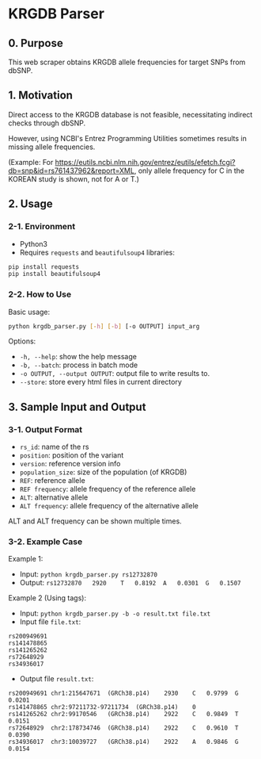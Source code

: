 # KRGDB Parser
## 0. Purpose
This web scraper obtains KRGDB allele frequencies for target SNPs from dbSNP.

## 1. Motivation
Direct access to the KRGDB database is not feasible, necessitating indirect checks through dbSNP.

However, using NCBI's Entrez Programming Utilities sometimes results in missing allele frequencies.

(Example: For https://eutils.ncbi.nlm.nih.gov/entrez/eutils/efetch.fcgi?db=snp&id=rs761437962&report=XML, only allele frequency for C in the KOREAN study is shown, not for A or T.)

## 2. Usage
### 2-1. Environment
- Python3
- Requires `requests` and `beautifulsoup4` libraries:
```bash
pip install requests
pip install beautifulsoup4
```
### 2-2. How to Use
Basic usage:
```bash
python krgdb_parser.py [-h] [-b] [-o OUTPUT] input_arg
```
Options:
- `-h, --help`: show the help message
- `-b, --batch`: process in batch mode
- `-o OUTPUT, --output OUTPUT`: output file to write results to.
- `--store`: store every html files in current directory

## 3. Sample Input and Output
### 3-1. Output Format
- `rs_id`: name of the rs
- `position`: position of the variant
- `version`: reference version info
- `population_size`: size of the population (of KRGDB)
- `REF`: reference allele
- `REF frequency`: allele frequency of the reference allele
- `ALT`: alternative allele
- `ALT frequency`: allele frequency of the alternative allele

ALT and ALT frequency can be shown multiple times.

### 3-2. Example Case
Example 1:
- Input: `python krgdb_parser.py rs12732870`
- Output: `rs12732870	2920	T	0.8192	A	0.0301	G	0.1507`


Example 2 (Using tags):
- Input: `python krgdb_parser.py -b -o result.txt file.txt`
- Input file `file.txt`:
```
rs200949691
rs141478865
rs141265262
rs72648929
rs34936017
```
- Output file `result.txt`:
```
rs200949691	chr1:215647671	(GRCh38.p14)	2930	C	0.9799	G	0.0201
rs141478865	chr2:97211732-97211734	(GRCh38.p14)	0
rs141265262	chr2:99170546	(GRCh38.p14)	2922	C	0.9849	T	0.0151
rs72648929	chr2:178734746	(GRCh38.p14)	2922	C	0.9610	T	0.0390
rs34936017	chr3:10039727	(GRCh38.p14)	2922	A	0.9846	G	0.0154
```
